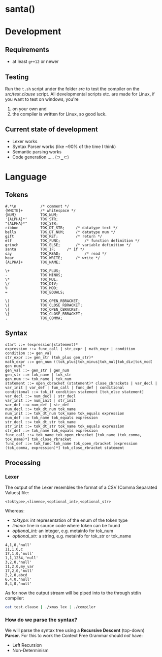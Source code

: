# santa()
# Development
## Requirements
- at least `g++12` or newer
## Testing
Run the `t.sh` script under the folder _src_ to test the compiler on the _src/test.clause_ script.
All developmental scripts etc. are made for Linux, if you want to test on windows, you're 
 1. on your own and
 2. the compiler is written for Linux, so good luck.
## Current state of development
- Lexer works
- Syntax Parser works (like ~90% of the time I think)
- Semantic parsing works
- Code generation ..... (⊃‿⊂)

# Language
## Tokens
```tokens
#.*\n 			/* comment */
{WHITE}+		/* whitespace */
{NUM}			TOK_NUM;
'{ALPHA}*'		TOK_STR;
"{ALPHA}*"		TOK_STR;
ribbon			TOK_DT_STR;		/* datatype text */
bells			TOK_DT_NUM;		/* datatype num */
gift			TOK_RET;		/* return */
elf				TOK_FUNC;			/* function definition */
grinch			TOK_ELSE;		/* variable definition */
santa			TOK_IF;		/* if */
say				TOK_READ;			/* read */
hear			TOK_WRITE;		/* write */
{ALPHA}+		TOK_NAME;		

\+				TOK_PLUS;
-				TOK_MINUS;
\*				TOK_MUL;
\/				TOK_DIV;
%				TOK_MOD;
=				TOK_EQUALS;

\(				TOK_OPEN_RBRACKET;
\)				TOK_CLOSE_RBRACKET;
\{				TOK_OPEN_CBRACKET;
\}				TOK_CLOSE_RBRACKET;
,				TOK_COMMA;
```
## Syntax
```EBNF
start ::= (expression|statement)*
expression ::= func_call | str_expr | math_expr | condition
condition ::= gen_val
str_expr ::= gen_str (tok_plus gen_str)*
math_expr ::= gen_num ((tok_plus|tok_minus|tok_mul|tok_div|tok_mod) gen_num)*
gen_val ::= gen_str | gen_num
gen_str ::= tok_name | tok_str
gen_num ::= tok_name | tok_num
statement ::= open_cbracket (statement)* close_cbrackets | var_decl | var_init | var_def | fun_call | func_def | conditional
conditional ::= tok_if condition statement [tok_else statement]
var_decl ::= num_decl | str_decl
var_init ::= num_init | str_init
var_def ::= num_def | str_def
num_decl ::= tok_dt_num tok_name
num_init ::= tok_dt_num tok_name tok_equals expression
num_def ::= tok_name tok_equals expression
str_decl ::= tok_dt_str tok_name
str_init ::= tok_dt_str tok_name tok_equals expression
str_def ::= tok_name tok_equals expression
func_call ::= tok_name tok_open_rbracket [tok_name (tok_comma, tok_name)*] tok_close_rbracket
func_def ::= tok_func tok_name tok_open_rbracket [expression (tok_comma, expression)*] tok_close_rbracket statement
```
## Processing
### Lexer
The output of the Lexer resembles the format of a CSV (Comma Separated Values) file:
```tokenstream
<toktype>,<lineno>,<optional_int>,<optional_str>
```

Whereas:
- *toktype:* int representation of the enum of the token type
- *lineno:* line in source code where token can be found
- *optional_int:* an integer, e.g. metainfo for tok_num
- *optional_str:* a string, e.g. metainfo for tok_str or tok_name

```tokenstream
4,1,0,'null'
11,1,0,c
17,1,0,'null'
1,1,1234,'null'
3,2,0,'null'
11,2,0,my_var
17,2,0,'null'
2,2,0,abcd
6,4,0,'null'
8,4,0,'null'
```

As for now the output stream will be piped into to the through stdin compiler:

```bash
cat test.clause | ./xmas_lex | ./compiler
```

### How do we parse the syntax?
We will parse the syntax tree using a **Recursive Descent** (top-down) **Parser**. For this to work the Context Free Grammar should *not* have:
- Left Recursion
- Non-Determinism
